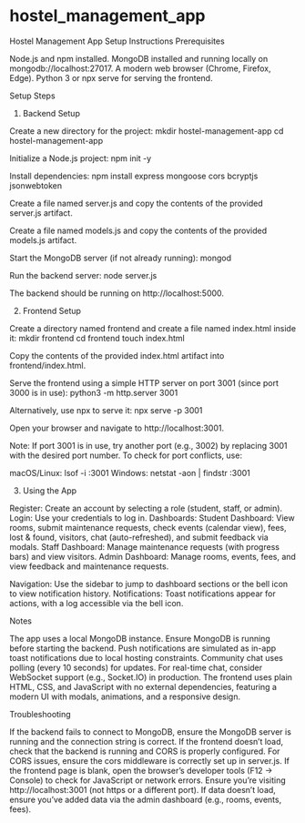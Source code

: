 # hostel_management_app
Hostel Management App Setup Instructions
Prerequisites

Node.js and npm installed.
MongoDB installed and running locally on mongodb://localhost:27017.
A modern web browser (Chrome, Firefox, Edge).
Python 3 or npx serve for serving the frontend.

Setup Steps
1. Backend Setup

Create a new directory for the project:
mkdir hostel-management-app
cd hostel-management-app


Initialize a Node.js project:
npm init -y


Install dependencies:
npm install express mongoose cors bcryptjs jsonwebtoken


Create a file named server.js and copy the contents of the provided server.js artifact.

Create a file named models.js and copy the contents of the provided models.js artifact.

Start the MongoDB server (if not already running):
mongod


Run the backend server:
node server.js

The backend should be running on http://localhost:5000.


2. Frontend Setup

Create a directory named frontend and create a file named index.html inside it:
mkdir frontend
cd frontend
touch index.html


Copy the contents of the provided index.html artifact into frontend/index.html.

Serve the frontend using a simple HTTP server on port 3001 (since port 3000 is in use):
python3 -m http.server 3001

Alternatively, use npx to serve it:
npx serve -p 3001


Open your browser and navigate to http://localhost:3001.


Note: If port 3001 is in use, try another port (e.g., 3002) by replacing 3001 with the desired port number. To check for port conflicts, use:

macOS/Linux: lsof -i :3001
Windows: netstat -aon | findstr :3001

3. Using the App

Register: Create an account by selecting a role (student, staff, or admin).
Login: Use your credentials to log in.
Dashboards:
Student Dashboard: View rooms, submit maintenance requests, check events (calendar view), fees, lost & found, visitors, chat (auto-refreshed), and submit feedback via modals.
Staff Dashboard: Manage maintenance requests (with progress bars) and view visitors.
Admin Dashboard: Manage rooms, events, fees, and view feedback and maintenance requests.


Navigation: Use the sidebar to jump to dashboard sections or the bell icon to view notification history.
Notifications: Toast notifications appear for actions, with a log accessible via the bell icon.

Notes

The app uses a local MongoDB instance. Ensure MongoDB is running before starting the backend.
Push notifications are simulated as in-app toast notifications due to local hosting constraints.
Community chat uses polling (every 10 seconds) for updates. For real-time chat, consider WebSocket support (e.g., Socket.IO) in production.
The frontend uses plain HTML, CSS, and JavaScript with no external dependencies, featuring a modern UI with modals, animations, and a responsive design.

Troubleshooting

If the backend fails to connect to MongoDB, ensure the MongoDB server is running and the connection string is correct.
If the frontend doesn’t load, check that the backend is running and CORS is properly configured.
For CORS issues, ensure the cors middleware is correctly set up in server.js.
If the frontend page is blank, open the browser’s developer tools (F12 → Console) to check for JavaScript or network errors.
Ensure you’re visiting http://localhost:3001 (not https or a different port).
If data doesn’t load, ensure you’ve added data via the admin dashboard (e.g., rooms, events, fees).


